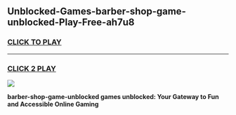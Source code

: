 
## Unblocked-Games-barber-shop-game-unblocked-Play-Free-ah7u8
<h3>
<a href="https://premium76.site?title=barber-shop-game-unblocked&ref=09A">CLICK TO PLAY</a></h3>
<hr>

<h3>
<a href="https://premium76.site?title=barber-shop-game-unblocked&ref=09A">CLICK 2 PLAY</a>
  
</h3>

<a href="https://premium76.site?title=barber-shop-game-unblocked&ref=09A"><img src="https://clearcache.store/games.png"></a>


**barber-shop-game-unblocked games unblocked: Your Gateway to Fun and Accessible Online Gaming**
